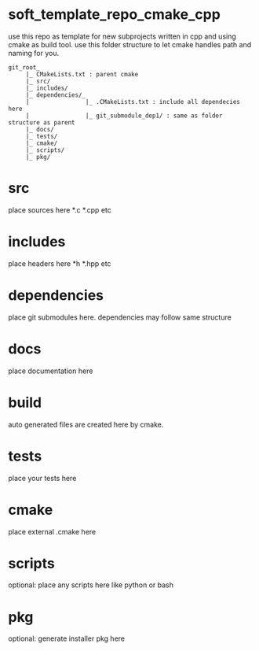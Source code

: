 # soft_template_repo_cmake_cpp
use this repo as template for new subprojects written in cpp and using cmake as build tool.
use this folder structure to let cmake handles path and naming for you.
```text
git_root_
     |_ CMakeLists.txt : parent cmake
     |_ src/
     |_ includes/
     |_ dependencies/_
     |                |_ .CMakeLists.txt : include all dependecies here
     |                |_ git_submodule_dep1/ : same as folder structure as parent
     |_ docs/
     |_ tests/
     |_ cmake/ 
     |_ scripts/
     |_ pkg/
```

# src
place sources here *.c *.cpp etc
# includes
place headers here *h *.hpp etc
# dependencies
place git submodules here. dependencies may follow same structure
# docs
place documentation here
# build
auto generated files are created here by cmake.
# tests
place your tests here 
# cmake
place external .cmake here
# scripts
optional: place any scripts here like python or bash
# pkg
optional: generate installer pkg here